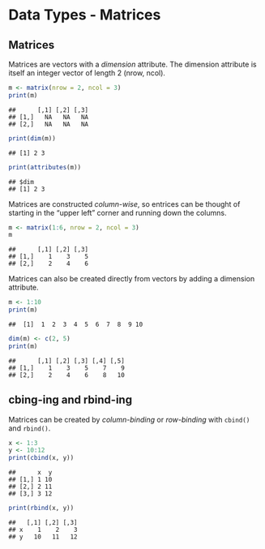 Data Types - Matrices
================

## Matrices

Matrices are vectors with a *dimension* attribute. The dimension
attribute is itself an integer vector of length 2 (nrow, ncol).

``` r
m <- matrix(nrow = 2, ncol = 3)
print(m)
```

    ##      [,1] [,2] [,3]
    ## [1,]   NA   NA   NA
    ## [2,]   NA   NA   NA

``` r
print(dim(m))
```

    ## [1] 2 3

``` r
print(attributes(m))
```

    ## $dim
    ## [1] 2 3

Matrices are constructed *column-wise*, so entrices can be thought of
starting in the “upper left” corner and running down the columns.

``` r
m <- matrix(1:6, nrow = 2, ncol = 3)
m
```

    ##      [,1] [,2] [,3]
    ## [1,]    1    3    5
    ## [2,]    2    4    6

Matrices can also be created directly from vectors by adding a dimension
attribute.

``` r
m <- 1:10
print(m)
```

    ##  [1]  1  2  3  4  5  6  7  8  9 10

``` r
dim(m) <- c(2, 5)
print(m)
```

    ##      [,1] [,2] [,3] [,4] [,5]
    ## [1,]    1    3    5    7    9
    ## [2,]    2    4    6    8   10

## cbing-ing and rbind-ing

Matrices can be created by *column-binding* or *row-binding* with
`cbind()` and `rbind()`.

``` r
x <- 1:3
y <- 10:12
print(cbind(x, y))
```

    ##      x  y
    ## [1,] 1 10
    ## [2,] 2 11
    ## [3,] 3 12

``` r
print(rbind(x, y))
```

    ##   [,1] [,2] [,3]
    ## x    1    2    3
    ## y   10   11   12
